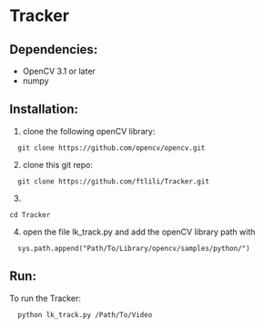 # Tracker

## Dependencies:
- OpenCV 3.1 or later
- numpy
 

## Installation:

1. clone the following openCV library:
```
  git clone https://github.com/opencv/opencv.git
```
2. clone this git repo:
```
  git clone https://github.com/ftlili/Tracker.git
```
3. 
```
cd Tracker
```
4. open the file lk_track.py and add the openCV library path with 
```
  sys.path.append("Path/To/Library/opencv/samples/python/")
```

## Run:
To run the Tracker:
```
  python lk_track.py /Path/To/Video
```
